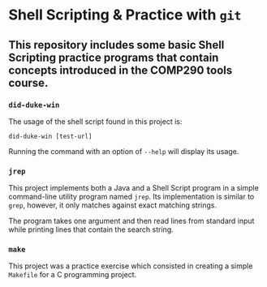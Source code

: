 # Shell Scripting & Practice with `git` 

## This repository includes some basic Shell Scripting practice programs that contain concepts introduced in the COMP290 tools course.

### `did-duke-win`

The usage of the shell script found in this project is:

`did-duke-win [test-url]`

Running the command with an option of `--help` will display its usage.

### `jrep`

This project implements both a Java and a Shell Script program in a simple command-line utility program named `jrep`. Its implementation is similar to `grep`, however, it only matches against exact matching strings.

The program takes one argument and then read lines from standard input while printing lines that contain the search string.

### `make`

This project was a practice exercise which consisted in creating a simple `Makefile` for a C programming project.

